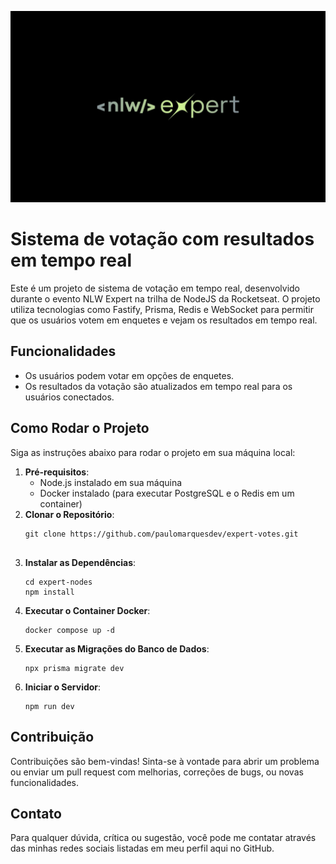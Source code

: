 ![Cover](./.github/cover.jpg)

# Sistema de votação com resultados em tempo real

Este é um projeto de sistema de votação em tempo real, desenvolvido durante o evento NLW Expert na trilha de NodeJS da Rocketseat. O projeto utiliza tecnologias como Fastify, Prisma, Redis e WebSocket para permitir que os usuários votem em enquetes e vejam os resultados em tempo real.

## Funcionalidades

- Os usuários podem votar em opções de enquetes.
- Os resultados da votação são atualizados em tempo real para os usuários conectados.

## Como Rodar o Projeto

Siga as instruções abaixo para rodar o projeto em sua máquina local:

1. **Pré-requisitos**:
   - Node.js instalado em sua máquina
   - Docker instalado (para executar PostgreSQL e o Redis em um container)
2. **Clonar o Repositório**:
   <pre><div class="dark bg-gray-950 rounded-md"><div class="flex items-center relative text-token-text-secondary bg-token-main-surface-secondary px-4 py-2 text-xs font-sans justify-between rounded-t-md"></div><div class="p-4 overflow-y-auto"><code class="!whitespace-pre hljs language-bash">git clone https://github.com/paulomarquesdev/expert-votes.git
   </code>
3. **Instalar as Dependências**:
   <pre><div class="dark bg-gray-950 rounded-md"><div class="flex items-center relative text-token-text-secondary bg-token-main-surface-secondary px-4 py-2 text-xs font-sans justify-between rounded-t-md"></div><div class="p-4 overflow-y-auto"><code class="!whitespace-pre hljs language-bash">cd expert-nodes
   npm install
   </code></div></div></pre>
4. **Executar o Container Docker**:
   <pre><div class="dark bg-gray-950 rounded-md"><div class="flex items-center relative text-token-text-secondary bg-token-main-surface-secondary px-4 py-2 text-xs font-sans justify-between rounded-t-md"></div><div class="p-4 overflow-y-auto"><code class="!whitespace-pre hljs language-bash">docker compose up -d
   </code></div></div></pre>
5. **Executar as Migrações do Banco de Dados**:
   <pre><div class="dark bg-gray-950 rounded-md"><div class="flex items-center relative text-token-text-secondary bg-token-main-surface-secondary px-4 py-2 text-xs font-sans justify-between rounded-t-md"></div><div class="p-4 overflow-y-auto"><code class="!whitespace-pre hljs language-bash">npx prisma migrate dev
   </code></div></div></pre>
6. **Iniciar o Servidor**:
   <pre><div class="dark bg-gray-950 rounded-md"><div class="flex items-center relative text-token-text-secondary bg-token-main-surface-secondary px-4 py-2 text-xs font-sans justify-between rounded-t-md"></div><div class="p-4 overflow-y-auto"><code class="!whitespace-pre hljs language-bash">npm run dev
   </code></div></div></pre>

## Contribuição

Contribuições são bem-vindas! Sinta-se à vontade para abrir um problema ou enviar um pull request com melhorias, correções de bugs, ou novas funcionalidades.

## Contato

Para qualquer dúvida, crítica ou sugestão, você pode me contatar através das minhas redes sociais listadas em meu perfil aqui no GitHub.
